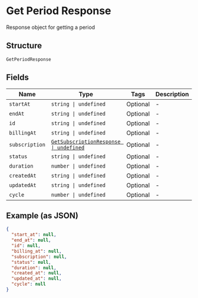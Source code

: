 
# Get Period Response

Response object for getting a period

## Structure

`GetPeriodResponse`

## Fields

| Name | Type | Tags | Description |
|  --- | --- | --- | --- |
| `startAt` | `string \| undefined` | Optional | - |
| `endAt` | `string \| undefined` | Optional | - |
| `id` | `string \| undefined` | Optional | - |
| `billingAt` | `string \| undefined` | Optional | - |
| `subscription` | [`GetSubscriptionResponse \| undefined`](../../doc/models/get-subscription-response.md) | Optional | - |
| `status` | `string \| undefined` | Optional | - |
| `duration` | `number \| undefined` | Optional | - |
| `createdAt` | `string \| undefined` | Optional | - |
| `updatedAt` | `string \| undefined` | Optional | - |
| `cycle` | `number \| undefined` | Optional | - |

## Example (as JSON)

```json
{
  "start_at": null,
  "end_at": null,
  "id": null,
  "billing_at": null,
  "subscription": null,
  "status": null,
  "duration": null,
  "created_at": null,
  "updated_at": null,
  "cycle": null
}
```

